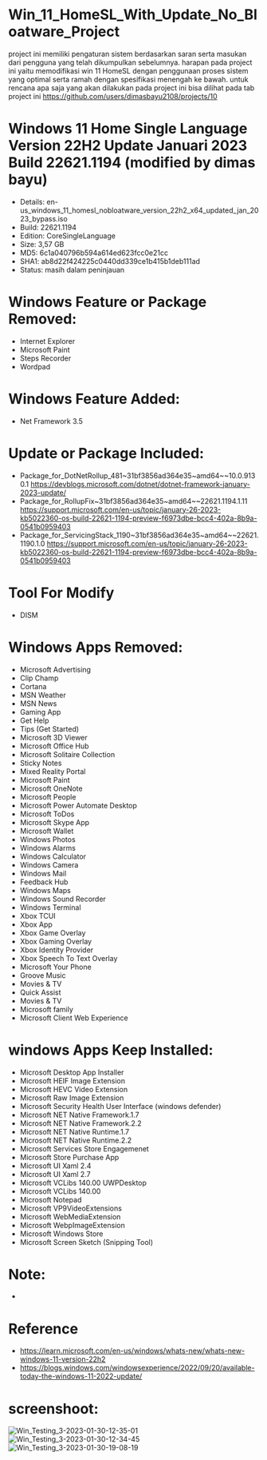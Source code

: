# Win_11_HomeSL_With_Update_No_Bloatware_Project

project ini memiliki pengaturan sistem berdasarkan saran serta masukan dari pengguna yang telah dikumpulkan sebelumnya. harapan pada project ini yaitu memodifikasi win 11 HomeSL dengan penggunaan proses sistem yang optimal serta ramah dengan spesifikasi menengah ke bawah. untuk rencana apa saja yang akan dilakukan pada project ini bisa dilihat pada tab project ini https://github.com/users/dimasbayu2108/projects/10


# Windows 11 Home Single Language Version 22H2 Update Januari 2023 Build 22621.1194 (modified by dimas bayu) 

- Details: en-us_windows_11_homesl_nobloatware_version_22h2_x64_updated_jan_2023_bypass.iso
- Build: 22621.1194
- Edition: CoreSingleLanguage
- Size: 3,57 GB
- MD5: 6c1a040796b594a614ed623fcc0e21cc
- SHA1: ab8d22f424225c0440dd339ce1b415b1deb111ad
- Status: masih dalam peninjauan

# Windows Feature or Package Removed:
- Internet Explorer
- Microsoft Paint
- Steps Recorder
- Wordpad

# Windows Feature Added:
- Net Framework 3.5

# Update or Package Included:
- Package_for_DotNetRollup_481~31bf3856ad364e35~amd64~~10.0.9130.1 https://devblogs.microsoft.com/dotnet/dotnet-framework-january-2023-update/
- Package_for_RollupFix~31bf3856ad364e35~amd64~~22621.1194.1.11 https://support.microsoft.com/en-us/topic/january-26-2023-kb5022360-os-build-22621-1194-preview-f6973dbe-bcc4-402a-8b9a-0541b0959403 
- Package_for_ServicingStack_1190~31bf3856ad364e35~amd64~~22621.1190.1.0 https://support.microsoft.com/en-us/topic/january-26-2023-kb5022360-os-build-22621-1194-preview-f6973dbe-bcc4-402a-8b9a-0541b0959403 

# Tool For Modify
- DISM

# Windows Apps Removed:
- Microsoft Advertising
- Clip Champ
- Cortana
- MSN Weather
- MSN News
- Gaming App
- Get Help
- Tips (Get Started)
- Microsoft 3D Viewer
- Microsoft Office Hub
- Microsoft Solitaire Collection
- Sticky Notes
- Mixed Reality Portal
- Microsoft Paint
- Microsoft OneNote
- Microsoft People
- Microsoft Power Automate Desktop
- Microsoft ToDos
- Microsoft Skype App
- Microsoft Wallet
- Windows Photos
- Windows Alarms
- Windows Calculator
- Windows Camera
- Windows Mail
- Feedback Hub
- Windows Maps
- Windows Sound Recorder
- Windows Terminal
- Xbox TCUI
- Xbox App
- Xbox Game Overlay
- Xbox Gaming Overlay
- Xbox Identity Provider
- Xbox Speech To Text Overlay
- Microsoft Your Phone
- Groove Music
- Movies & TV 
- Quick Assist
- Movies & TV
- Microsoft family
- Microsoft Client Web Experience

# windows Apps Keep Installed:
- Microsoft Desktop App Installer
- Microsoft HEIF Image Extension
- Microsoft HEVC Video Extension
- Microsoft Raw Image Extension
- Microsoft Security Health User Interface (windows defender)
- Microsoft NET Native Framework.1.7
- Microsoft NET Native Framework.2.2
- Microsoft NET Native Runtime.1.7
- Microsoft NET Native Runtime.2.2
- Microsoft Services Store Engagemenet
- Microsoft Store Purchase App
- Microsoft UI Xaml 2.4
- Microsoft UI Xaml 2.7
- Microsoft VCLibs 140.00 UWPDesktop
- Microsoft VCLibs 140.00
- Microsoft Notepad
- Microsoft VP9VideoExtensions
- Microsoft WebMediaExtension
- Microsoft WebpImageExtension
- Microsoft Windows Store
- Microsoft Screen Sketch (Snipping Tool)


# Note:
- 

# Reference
- https://learn.microsoft.com/en-us/windows/whats-new/whats-new-windows-11-version-22h2
- https://blogs.windows.com/windowsexperience/2022/09/20/available-today-the-windows-11-2022-update/

# screenshoot:
![Win_Testing_3-2023-01-30-12-35-01](https://user-images.githubusercontent.com/48012187/215409436-9965532f-48d3-47bb-b836-b057f08fb110.png)
![Win_Testing_3-2023-01-30-12-34-45](https://user-images.githubusercontent.com/48012187/215409439-dc8c2a02-fb1e-45f5-9488-88d6808d24db.png)
![Win_Testing_3-2023-01-30-19-08-19](https://user-images.githubusercontent.com/48012187/215473780-d462977b-bd28-4988-b475-434b055276d0.png)






